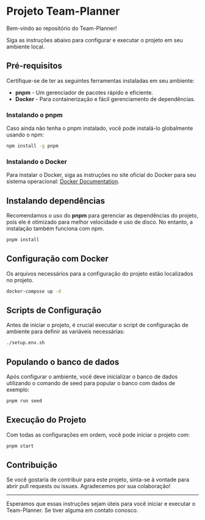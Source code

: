 # Projeto Team-Planner

Bem-vindo ao repositório do Team-Planner!

Siga as instruções abaixo para configurar e executar o projeto em seu ambiente local.

## Pré-requisitos

Certifique-se de ter as seguintes ferramentas instaladas em seu ambiente:

- **pnpm** - Um gerenciador de pacotes rápido e eficiente.
- **Docker** - Para containerização e fácil gerenciamento de dependências.

### Instalando o pnpm

Caso ainda não tenha o pnpm instalado, você pode instalá-lo globalmente usando o npm:

```bash
npm install -g pnpm
```

### Instalando o Docker

Para instalar o Docker, siga as instruções no site oficial do Docker para seu sistema operacional: [Docker Documentation](https://docs.docker.com/get-docker/).

## Instalando dependências

Recomendamos o uso do **pnpm** para gerenciar as dependências do projeto, pois ele é otimizado para melhor velocidade e uso de disco. No entanto, a instalação também funciona com npm.

```bash
pnpm install
```

## Configuração com Docker

Os arquivos necessários para a configuração do projeto estão localizados no projeto.

```bash
docker-compose up -d
```

## Scripts de Configuração

Antes de iniciar o projeto, é crucial executar o script de configuração de ambiente para definir as variáveis necessárias:

```bash
./setup.env.sh
```

## Populando o banco de dados

Após configurar o ambiente, você deve inicializar o banco de dados utilizando o comando de seed para popular o banco com dados de exemplo:    

```bash
pnpm run seed
```

## Execução do Projeto

Com todas as configurações em ordem, você pode iniciar o projeto com:

```bash
pnpm start
```

## Contribuição

Se você gostaria de contribuir para este projeto, sinta-se à vontade para abrir pull requests ou issues. Agradecemos por sua colaboração!

---

Esperamos que essas instruções sejam úteis para você iniciar e executar o Team-Planner. Se tiver alguma em contato conosco.